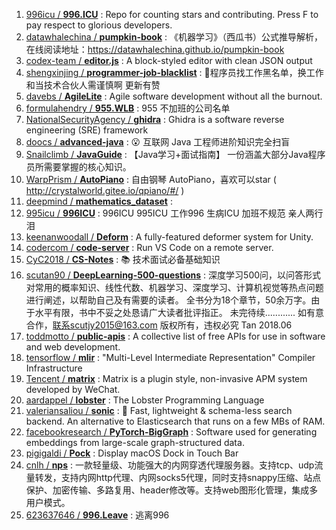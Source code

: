 1. [996icu / **996.ICU**](https://github.com/996icu/996.ICU) : Repo for counting stars and contributing. Press F to pay respect to glorious developers.
1. [datawhalechina / **pumpkin-book**](https://github.com/datawhalechina/pumpkin-book) : 《机器学习》（西瓜书）公式推导解析，在线阅读地址：https://datawhalechina.github.io/pumpkin-book
1. [codex-team / **editor.js**](https://github.com/codex-team/editor.js) : A block-styled editor with clean JSON output
1. [shengxinjing / **programmer-job-blacklist**](https://github.com/shengxinjing/programmer-job-blacklist) : 🙈程序员找工作黑名单，换工作和当技术合伙人需谨慎啊 更新有赞
1. [davebs / **AgileLite**](https://github.com/davebs/AgileLite) : Agile software development without all the burnout.
1. [formulahendry / **955.WLB**](https://github.com/formulahendry/955.WLB) : 955 不加班的公司名单
1. [NationalSecurityAgency / **ghidra**](https://github.com/NationalSecurityAgency/ghidra) : Ghidra is a software reverse engineering (SRE) framework
1. [doocs / **advanced-java**](https://github.com/doocs/advanced-java) : 😮 互联网 Java 工程师进阶知识完全扫盲
1. [Snailclimb / **JavaGuide**](https://github.com/Snailclimb/JavaGuide) : 【Java学习+面试指南】 一份涵盖大部分Java程序员所需要掌握的核心知识。
1. [WarpPrism / **AutoPiano**](https://github.com/WarpPrism/AutoPiano) : 自由钢琴 AutoPiano，喜欢可以star ( http://crystalworld.gitee.io/qpiano/#/ )
1. [deepmind / **mathematics_dataset**](https://github.com/deepmind/mathematics_dataset) : 
1. [995icu / **996ICU**](https://github.com/995icu/996ICU) : 996ICU 995ICU 工作996 生病ICU 加班不规范 亲人两行泪
1. [keenanwoodall / **Deform**](https://github.com/keenanwoodall/Deform) : A fully-featured deformer system for Unity.
1. [codercom / **code-server**](https://github.com/codercom/code-server) : Run VS Code on a remote server.
1. [CyC2018 / **CS-Notes**](https://github.com/CyC2018/CS-Notes) : 📚 技术面试必备基础知识
1. [scutan90 / **DeepLearning-500-questions**](https://github.com/scutan90/DeepLearning-500-questions) : 深度学习500问，以问答形式对常用的概率知识、线性代数、机器学习、深度学习、计算机视觉等热点问题进行阐述，以帮助自己及有需要的读者。 全书分为18个章节，50余万字。由于水平有限，书中不妥之处恳请广大读者批评指正。 未完待续............ 如有意合作，联系scutjy2015@163.com 版权所有，违权必究 Tan 2018.06
1. [toddmotto / **public-apis**](https://github.com/toddmotto/public-apis) : A collective list of free APIs for use in software and web development.
1. [tensorflow / **mlir**](https://github.com/tensorflow/mlir) : "Multi-Level Intermediate Representation" Compiler Infrastructure
1. [Tencent / **matrix**](https://github.com/Tencent/matrix) : Matrix is a plugin style, non-invasive APM system developed by WeChat.
1. [aardappel / **lobster**](https://github.com/aardappel/lobster) : The Lobster Programming Language
1. [valeriansaliou / **sonic**](https://github.com/valeriansaliou/sonic) : 🦔 Fast, lightweight & schema-less search backend. An alternative to Elasticsearch that runs on a few MBs of RAM.
1. [facebookresearch / **PyTorch-BigGraph**](https://github.com/facebookresearch/PyTorch-BigGraph) : Software used for generating embeddings from large-scale graph-structured data.
1. [pigigaldi / **Pock**](https://github.com/pigigaldi/Pock) : Display macOS Dock in Touch Bar
1. [cnlh / **nps**](https://github.com/cnlh/nps) : 一款轻量级、功能强大的内网穿透代理服务器。支持tcp、udp流量转发，支持内网http代理、内网socks5代理，同时支持snappy压缩、站点保护、加密传输、多路复用、header修改等。支持web图形化管理，集成多用户模式。
1. [623637646 / **996.Leave**](https://github.com/623637646/996.Leave) : 逃离996